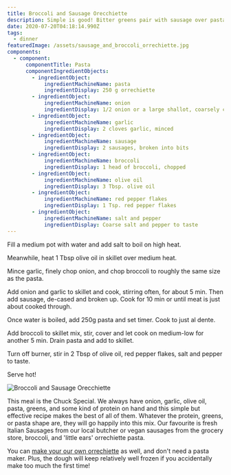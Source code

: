 ```yaml
---
title: Broccoli and Sausage Orecchiette
description: Simple is good! Bitter greens pair with sausage over pasta and a hint of spice
date: 2020-07-20T04:18:14.990Z
tags:
  - dinner
featuredImage: /assets/sausage_and_broccoli_orrechiette.jpg
components:
  - component:
      componentTitle: Pasta
      componentIngredientObjects:
        - ingredientObject:
            ingredientMachineName: pasta
            ingredientDisplay: 250 g orrechiette
        - ingredientObject:
            ingredientMachineName: onion
            ingredientDisplay: 1/2 onion or a large shallot, coarsely chopped
        - ingredientObject:
            ingredientMachineName: garlic
            ingredientDisplay: 2 cloves garlic, minced
        - ingredientObject:
            ingredientMachineName: sausage
            ingredientDisplay: 2 sausages, broken into bits
        - ingredientObject:
            ingredientMachineName: broccoli
            ingredientDisplay: 1 head of broccoli, chopped
        - ingredientObject:
            ingredientMachineName: olive oil
            ingredientDisplay: 3 Tbsp. olive oil
        - ingredientObject:
            ingredientMachineName: red pepper flakes
            ingredientDisplay: 1 Tsp. red pepper flakes
        - ingredientObject:
            ingredientMachineName: salt and pepper
            ingredientDisplay: Coarse salt and pepper to taste
---
```

Fill a medium pot with water and add salt to boil on high heat. 

Meanwhile, heat 1 Tbsp olive oil in skillet over medium heat. 

Mince garlic, finely chop onion, and chop broccoli to roughly the same size as the pasta. 

Add onion and garlic to skillet and cook, stirring often, for about 5 min. Then add sausage, de-cased and broken up. Cook for 10 min or until meat is just about cooked through.

Once water is boiled, add 250g pasta and set timer. Cook to just al dente.

Add broccoli to skillet mix, stir, cover and let cook on medium-low for another 5 min. Drain pasta and add to skillet. 

Turn off burner, stir in 2 Tbsp of olive oil, red pepper flakes, salt and pepper to taste. 

Serve hot!

![Broccoli and Sausage Orecchiette](/assets/sausage_and_broccoli_orrechiette.jpg "Broccoli and Sausage Orecchiette")

This meal is the Chuck Special. We always have onion, garlic, olive oil, pasta, greens, and some kind of protein on hand and this simple but effective recipe makes the best of all of them. Whatever the protein, greens, or pasta shape are, they will go happily into this mix. Our favourite is fresh Italian Sausages from our local butcher or vegan sausages from the grocery store, broccoli, and 'little ears' orrechiette pasta. 

You can [make your our own orrechiette](https://www.finecooking.com/article/making-robust-flavorful-orecchiette-pasta) as well, and don't need a pasta maker. Plus, the dough will keep relatively well frozen if you accidentally make too much the first time!